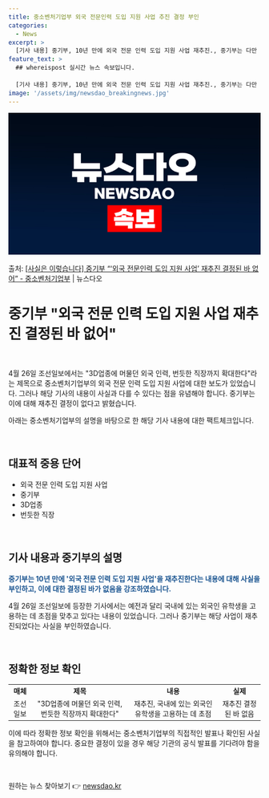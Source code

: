 ```yaml
---
title: 중소벤처기업부 외국 전문인력 도입 지원 사업 추진 결정 부인
categories:
  - News
excerpt: >
  [기사 내용] 중기부, 10년 만에 외국 전문 인력 도입 지원 사업 재추진., 중기부는 다만 예전처럼 해외에…
feature_text: >
  ## whereispost 실시간 뉴스 속보입니다.

  [기사 내용] 중기부, 10년 만에 외국 전문 인력 도입 지원 사업 재추진., 중기부는 다만 예전처럼 해외에…
image: '/assets/img/newsdao_breakingnews.jpg'
---
```


![뉴스다오 속보](/assets/img/newsdao_breakingnews.jpg)

<p>출처: <a href="https://newsdao.kr/3685" rel="dofollow">[사실은 이렇습니다] 중기부 “‘외국 전문인력 도입 지원 사업’ 재추진 결정된 바 없어” - 중소벤처기업부</a> | 뉴스다오</p>

<h1>중기부 "외국 전문 인력 도입 지원 사업 재추진 결정된 바 없어"</h1>
<p data-ke-size="size16">&nbsp;</p>
<p>4월 26일 조선일보에서는 "3D업종에 머물던 외국 인력, 번듯한 직장까지 확대한다"라는 제목으로 중소벤처기업부의 외국 전문 인력 도입 지원 사업에 대한 보도가 있었습니다. 그러나 해당 기사의 내용이 사실과 다를 수 있다는 점을 유념해야 합니다. 중기부는 이에 대해 재추진 결정이 없다고 밝혔습니다.</p>
<p>아래는 중소벤처기업부의 설명을 바탕으로 한 해당 기사 내용에 대한 팩트체크입니다.</p>
<p data-ke-size="size16">&nbsp;</p>
<h2 data-ke-size="size26">대표적 중용 단어</h2>
<ul>
	<li>외국 전문 인력 도입 지원 사업</li>
	<li>중기부</li>
	<li>3D업종</li>
	<li>번듯한 직장</li>
</ul>
<p data-ke-size="size16">&nbsp;</p>
<h2 data-ke-size="size26">기사 내용과 중기부의 설명</h2>
<p><b><span style="color: #1a5490;">중기부는 10년 만에 '외국 전문 인력 도입 지원 사업'을 재추진한다는 내용에 대해 사실을 부인하고, 이에 대한 결정된 바가 없음을 강조하였습니다.</span></b></p>
<p>4월 26일 조선일보에 등장한 기사에서는 예전과 달리 국내에 있는 외국인 유학생을 고용하는 데 초점을 맞추고 있다는 내용이 있었습니다. 그러나 중기부는 해당 사업이 재추진되었다는 사실을 부인하였습니다.</p>
<p data-ke-size="size16"> &nbsp;</p>
<h2 data-ke-size="size26">정확한 정보 확인</h2>
<table>
	<tbody>
		<tr>
			<td style="text-align: center; height: 17px;"><b>매체</b></td>
			<td style="text-align: center; height: 17px;"><b>제목</b></td>
			<td style="text-align: center; height: 17px;"><b>내용</b></td>
			<td style="text-align: center; height: 17px;"><b>실제</b></td>
		</tr>
		<tr>
			<td style="text-align: center; height: 17px;">조선일보</td>
			<td style="text-align: center; height: 17px;">"3D업종에 머물던 외국 인력, 번듯한 직장까지 확대한다"</td>
			<td style="text-align: center; height: 17px;">재추진, 국내에 있는 외국인 유학생을 고용하는 데 초점</td>
			<td style="text-align: center; height: 17px;">재추진 결정된 바 없음</td>
		</tr>
	</tbody>
</table>
<p>이에 따라 정확한 정보 확인을 위해서는 중소벤처기업부의 직접적인 발표나 확인된 사실을 참고하여야 합니다. 중요한 결정이 있을 경우 해당 기관의 공식 발표를 기다려야 함을 유의해야 합니다.</p>
<p data-ke-size="size16"> &nbsp;</p> 

원하는 뉴스 찾아보기 👉 <a href="https://newsdao.kr" rel="dofollow">newsdao.kr</a>


